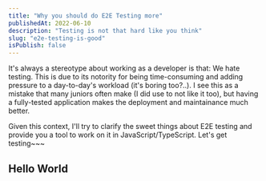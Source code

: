 ```yaml
---
title: "Why you should do E2E Testing more"
publishedAt: 2022-06-10
description: "Testing is not that hard like you think"
slug: "e2e-testing-is-good"
isPublish: false
---
```


It's always a stereotype about working as a developer is that: We hate testing. This is due to its notority for being time-consuming and adding pressure to a day-to-day's workload (it's boring too?..). I see this as a mistake that many juniors often make (I did use to not like it too), but having a fully-tested application makes the deployment and maintainance much better.

Given this context, I'll try to clarify the sweet things about E2E testing and provide you a tool to work on it in JavaScript/TypeScript. Let's get testing~~~

## Hello World
